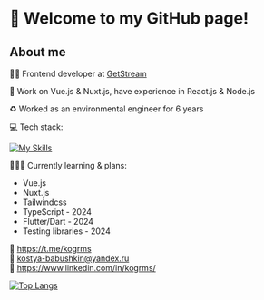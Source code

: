 # 👋 Welcome to my GitHub page!
## About me
👨‍💻 Frontend developer at [GetStream](https://getstream.com/)

🌱 Work on Vue.js & Nuxt.js, have experience in React.js & Node.js

♻️ Worked as an environmental engineer for 6 years

💻 Tech stack:

[![My Skills](https://skillicons.dev/icons?i=vue,nuxt,react,nodejs,express,mongodb,tailwind,sass,js,html,css,webpack,git,figma)](https://skillicons.dev)

👩🏻‍🎓 Currently learning & plans:
* Vue.js
* Nuxt.js
* Tailwindcss
* TypeScript - 2024
* Flutter/Dart - 2024
* Testing libraries - 2024

📱 https://t.me/kogrms  
📧 kostya-babushkin@yandex.ru  
💼 https://www.linkedin.com/in/kogrms/

[![Top Langs](https://github-readme-stats.vercel.app/api/top-langs/?username=kogrms&layout=compact&theme=vue-dark)](https://github.com/kogrms/github-readme-stats)
